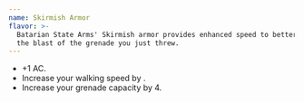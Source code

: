 ```yaml
---
name: Skirmish Armor
flavor: >-
  Batarian State Arms' Skirmish armor provides enhanced speed to better escape
  the blast of the grenade you just threw.
---
```

- +1 AC.
- Increase your walking speed by <me-distance length='10' />.
- Increase your grenade capacity by 4.